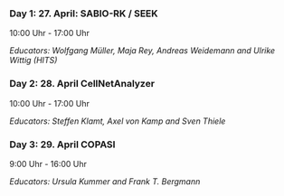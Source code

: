 ### Day 1: 27. April: SABIO-RK / SEEK

10:00 Uhr - 17:00 Uhr

*Educators:  Wolfgang Müller, Maja Rey, Andreas Weidemann and Ulrike Wittig (HITS)*


### Day 2: 28. April CellNetAnalyzer

10:00 Uhr - 17:00 Uhr

*Educators: Steffen Klamt, Axel von Kamp and Sven Thiele*


### Day 3: 29. April COPASI

9:00 Uhr - 16:00 Uhr

*Educators: Ursula Kummer and Frank T. Bergmann*

